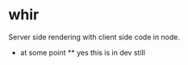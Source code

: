 whir
====

Server side rendering with client side code in node.
* at some point
** yes this is in dev still